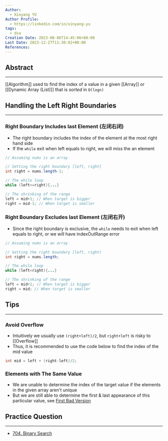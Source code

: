 ```yaml
---
Author:
  - Xinyang YU
Author Profile:
  - https://linkedin.com/in/xinyang-yu
tags:
  - dsa
Creation Date: 2023-08-06T14:45:06+08:00
Last Date: 2023-12-27T11:30:02+08:00
References: 
---
```

## Abstract
---
[[Algorithm]] used to find the index of a value in a given [[Array]] or [[Dynamic Array (List)]] that is *sorted* in `O(logn)`

## Handling the Left Right Boundaries
---
### Right Boundary Includes last Element (左闭右闭)
- The right boundary includes the index of the element at the most right hand side
- If the ``while`` exit when left equals to right, we will miss the an element

```java
// Assuming nums is an array

// Setting the right boundary [left, right]
int right = nums.length-1;

// The while loop
while (left<=right){...}

// The shrinking of the range
left = mid+1; // When target is bigger
right = mid-1; // When target is smaller
```
### Right Boundary Excludes last Element (左闭右开)
- Since the right boundary is exclusive, the ``while`` needs to exit when left equals to right, or we will have indexOutRange error 

```java
// Assuming nums is an array

// Setting the right boundary [left, right)
int right = nums.length; 

// The while loop
while (left<right){...}

// The shrinking of the range
left = mid+1; // When target is bigger
right = mid; // When target is smaller
```

## Tips
---
### Avoid Overflow 
- Intuitively we usually use `(right+left)/2`, but `right+left` is risky to [[Overflow]]
- Thus, it is recommended to use the code below to find the index of the mid value
```java
int mid = left + (right-left)/2;
```

### Elements with The Same Value
- We are unable to determine the index of the target value if the elements in the given array aren't unique 
- But we are still able to determine the first & last appearance of this particular value, see [First Bad Version](https://leetcode.com/problems/first-bad-version)


## Practice Question
---
- [704. Binary Search](https://leetcode.cn/problems/binary-search/)
